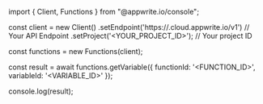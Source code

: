 import { Client, Functions } from "@appwrite.io/console";

const client = new Client()
    .setEndpoint('https://<REGION>.cloud.appwrite.io/v1') // Your API Endpoint
    .setProject('<YOUR_PROJECT_ID>'); // Your project ID

const functions = new Functions(client);

const result = await functions.getVariable({
    functionId: '<FUNCTION_ID>',
    variableId: '<VARIABLE_ID>'
});

console.log(result);

